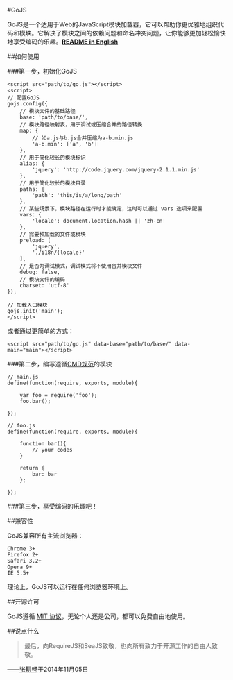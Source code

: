 #GoJS

GoJS是一个适用于Web的JavaScript模块加载器，它可以帮助你更优雅地组织代码和模块。它解决了模块之间的依赖问题和命名冲突问题，让你能够更加轻松愉快地享受编码的乐趣。[**README in English**](https://github.com/Lanfei/GoJS/blob/master/README_EN.md)

##如何使用

###第一步，初始化GoJS

```
<script src="path/to/go.js"></script>
<script>
// 配置GoJS
gojs.config({
	// 模块文件的基础路径
	base: 'path/to/base/',
	// 模块路径映射表，用于调试或压缩合并的路径转换
	map: {
		// 如a.js与b.js合并压缩为a-b.min.js
		'a-b.min': ['a', 'b']
	},
	// 用于简化较长的模块标识
	alias: {
		'jquery': 'http://code.jquery.com/jquery-2.1.1.min.js'
	},
	// 用于简化较长的模块目录
	paths: {
		'path': 'this/is/a/long/path'
	},
	// 某些场景下，模块路径在运行时才能确定，这时可以通过 vars 选项来配置
	vars: {
		'locale': document.location.hash || 'zh-cn'
	},
	// 需要预加载的文件或模块
	preload: [
		'jquery',
		'./i18n/{locale}'
	],
	// 是否为调试模式，调试模式将不使用合并模块文件
	debug: false,
	// 模块文件的编码
	charset: 'utf-8'
});

// 加载入口模块
gojs.init('main');
</script>
```

或者通过更简单的方式：

```
<script src="path/to/go.js" data-base="path/to/base/" data-main="main"></script>
```

###第二步，编写遵循[CMD规范](https://github.com/seajs/seajs/issues/242)的模块

```
// main.js
define(function(require, exports, module){

	var foo = require('foo');
	foo.bar();

});

// foo.js
define(function(require, exports, module){
	
	function bar(){
		// your codes
	}

	return {
		bar: bar
	};

});
```

###第三步，享受编码的乐趣吧！

##兼容性

GoJS兼容所有主流浏览器：

```
Chrome 3+
Firefox 2+
Safari 3.2+
Opera 9+
IE 5.5+
```

理论上，GoJS可以运行在任何浏览器环境上。

##开源许可

GoJS遵循 [MIT 协议](https://github.com/Lanfei/GoJS/blob/master/LICENSE)，无论个人还是公司，都可以免费自由地使用。

##说点什么

>最后，向RequireJS和SeaJS致敬，也向所有致力于开源工作的自由人致敬。

——[张耕畅](http://www.clanfei.com/)于2014年11月05日
